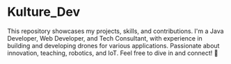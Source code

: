 # Kulture_Dev
This repository showcases my projects, skills, and contributions. I'm a Java Developer, Web Developer, and Tech Consultant, with experience in building and developing drones for various applications.  Passionate about innovation, teaching, robotics, and IoT. Feel free to dive in and connect! 🚀
